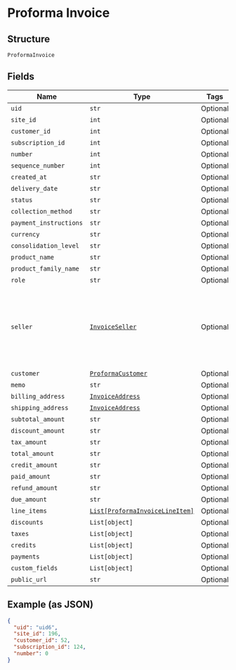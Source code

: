 
# Proforma Invoice

## Structure

`ProformaInvoice`

## Fields

| Name | Type | Tags | Description |
|  --- | --- | --- | --- |
| `uid` | `str` | Optional | - |
| `site_id` | `int` | Optional | - |
| `customer_id` | `int` | Optional | - |
| `subscription_id` | `int` | Optional | - |
| `number` | `int` | Optional | - |
| `sequence_number` | `int` | Optional | - |
| `created_at` | `str` | Optional | - |
| `delivery_date` | `str` | Optional | - |
| `status` | `str` | Optional | - |
| `collection_method` | `str` | Optional | - |
| `payment_instructions` | `str` | Optional | - |
| `currency` | `str` | Optional | - |
| `consolidation_level` | `str` | Optional | - |
| `product_name` | `str` | Optional | - |
| `product_family_name` | `str` | Optional | - |
| `role` | `str` | Optional | - |
| `seller` | [`InvoiceSeller`](../../doc/models/invoice-seller.md) | Optional | Information about the seller (merchant) listed on the masthead of the invoice. |
| `customer` | [`ProformaCustomer`](../../doc/models/proforma-customer.md) | Optional | - |
| `memo` | `str` | Optional | - |
| `billing_address` | [`InvoiceAddress`](../../doc/models/invoice-address.md) | Optional | - |
| `shipping_address` | [`InvoiceAddress`](../../doc/models/invoice-address.md) | Optional | - |
| `subtotal_amount` | `str` | Optional | - |
| `discount_amount` | `str` | Optional | - |
| `tax_amount` | `str` | Optional | - |
| `total_amount` | `str` | Optional | - |
| `credit_amount` | `str` | Optional | - |
| `paid_amount` | `str` | Optional | - |
| `refund_amount` | `str` | Optional | - |
| `due_amount` | `str` | Optional | - |
| `line_items` | [`List[ProformaInvoiceLineItem]`](../../doc/models/proforma-invoice-line-item.md) | Optional | - |
| `discounts` | `List[object]` | Optional | - |
| `taxes` | `List[object]` | Optional | - |
| `credits` | `List[object]` | Optional | - |
| `payments` | `List[object]` | Optional | - |
| `custom_fields` | `List[object]` | Optional | - |
| `public_url` | `str` | Optional | - |

## Example (as JSON)

```json
{
  "uid": "uid6",
  "site_id": 196,
  "customer_id": 52,
  "subscription_id": 124,
  "number": 0
}
```

